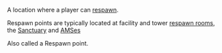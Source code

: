 A location where a player can [respawn](Respawn.md).

Respawn points are typically located at facility and tower [respawn
rooms](respawn_room.md), the [Sanctuary](../locations/Sanctuary.md)
and [AMSes](../vehicles/Advanced_Mobile_Station.md)

Also called a Respawn point.

<!--[Category:Terminology](Category:Terminology.md)-->
